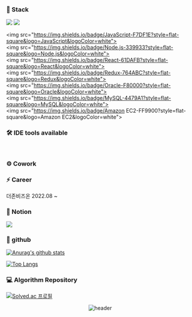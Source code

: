 <div>


</div>

### 🔨 Stack

<div>
  <img src="https://img.shields.io/badge/Java-FF7800?style=flat-square&logo=Java&logoColor=white" />
  <img src="https://img.shields.io/badge/Spring-6DB33F?style=flat-square&logo=Spring&logoColor=white" />
  <img src="https://img.shields.io/badge/Spring Boot-6DB33F?style=flat-square&logo=Spring Boot&logoColor=white" />
  <img src="https://img.shields.io/badge/Spring Security-6DB33F?style=flat-square&logo=Spring Security&logoColor=white" />
  <img src="https://img.shields.io/badge/HTML5-E34F26?style=flat-square&logo=HTML5&logoColor=white" />
  <img src="https://img.shields.io/badge/CSS3-1572B6?style=flat-square&logo=CSS3&logoColor=white" />
  
  <img src="https://img.shields.io/badge/JavaScript-F7DF1E?style=flat-square&logo=JavaScript&logoColor=white"></img>
  <img src="https://img.shields.io/badge/Node.js-339933?style=flat-square&logo=Node.js&logoColor=white"></img>
  <img src="https://img.shields.io/badge/React-61DAFB?style=flat-square&logo=React&logoColor=white"></img>
  <img src="https://img.shields.io/badge/Redux-764ABC?style=flat-square&logo=Redux&logoColor=white"></img>
  <img src="https://img.shields.io/badge/Oracle-F80000?style=flat-square&logo=Oracle&logoColor=white"></img>
  <img src="https://img.shields.io/badge/MySQL-4479A1?style=flat-square&logo=MySQL&logoColor=white"></img>
  <img src="https://img.shields.io/badge/Amazon EC2-FF9900?style=flat-square&logo=Amazon EC2&logoColor=white"></img>
</div>

### 🛠 IDE tools available

<p>
  <img src="https://img.shields.io/badge/Eclipse IDE-2C2255?style=flat&logo=React&logoColor=white"/>
  <img src="https://img.shields.io/badge/Visual Studio Code-007ACC?style=flat&logo=React&logoColor=white"/>
  <img src="https://img.shields.io/badge/IntelliJ IDEA-000000?style=flat&logo=React&logoColor=white"/>
</p>
  
### ⚙️ Cowork
<p>

</p>  

### ⚡ Career
더존비즈온 2022.08 ~

### 💬 Notion
  <a href="https://lizard-gosling-6b1.notion.site/Education-8dde0b870d404c749abf60942284f1bb"><img src="https://img.shields.io/badge/Notion-000000?style=for-the-badge&logo=Notion&logoColor=white"/></a>


### 🌱 github
[![Anurag's github stats](https://github-readme-stats.vercel.app/api?username=woohyeoung&theme=react)](https://github.com/anuraghazra/github-readme-stats)

[![Top Langs](https://github-readme-stats.vercel.app/api/top-langs/?username=woohyeoung&theme=dark&show_icons=true&title_color=DADADA&icon_color=DADADA&layout=compact)](https://github.com/anuraghazra/github-readme-stats)

### 💻 Algorithm Repository 
[![Solved.ac 프로필](http://mazassumnida.wtf/api/v2/generate_badge?boj=xxxz1108)](https://solved.ac/xxxz1108) <br/>


<!--
**woohyeoung/woohyeoung** is a ✨ _special_ ✨ repository because its `README.md` (this file) appears on your GitHub profile.

Here are some ideas to get you started:

- 🔭 I’m currently working on ...
- 🌱 I’m currently learning ...
- 👯 I’m looking to collaborate on ...
- 🤔 I’m looking for help with ...
- 💬 Ask me about ...
- 📫 How to reach me: ...
- 😄 Pronouns: ...
- ⚡ Fun fact: ...
-->
<div align="center"> 
  
![header](https://capsule-render.vercel.app/api?type=waving&color=gradient&text=%20WooHyeoung%20%20&height=300&fontSize=80)
</div>
